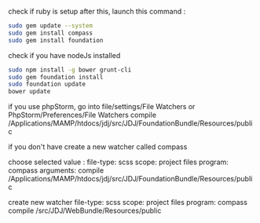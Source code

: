 check if ruby is setup
after this, launch this command :

``` bash
sudo gem update --system
sudo gem install compass
sudo gem install foundation
```

check if you have nodeJs installed
``` bash
sudo npm install -g bower grunt-cli
sudo gem foundation install
sudo foundation update
bower update
```

if you use phpStorm, go into file/settings/File Watchers or PhpStorm/Preferences/File Watchers
compile /Applications/MAMP/htdocs/jdj/src/JDJ/FoundationBundle/Resources/public

if you don't have create a new watcher called compass

choose selected value :
file-type: scss
scope: project files
program: compass
arguments: compile /Applications/MAMP/htdocs/jdj/src/JDJ/FoundationBundle/Resources/public

create new watcher
file-type: scss
scope: project files
program: compass
compile /src/JDJ/WebBundle/Resources/public